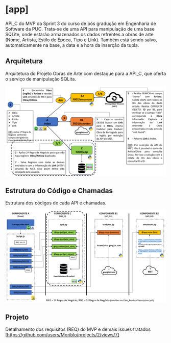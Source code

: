 # [app]
 API_C do MVP da Sprint 3 do curso de pós gradução em Engenharia de Software da PUC.
 Trata-se de uma API para manipulação de uma base SQLite, onde estarão armazenados os dados refrentes a obras de arte (Nome, Artista, Estilo de Época, Tipo e Link). Também está sendo salvo, automaticamente na base, a data e a hora da inserção da tupla.

## Arquitetura
Arquitetura do Projeto Obras de Arte com destaque para a API_C, que oferta o serviço de manipulação SQLita.

![API_C](https://github.com/Moriblo/app/blob/main/API_C.png)

## Estrutura do Código e Chamadas
Estrutura dos códigos de cada API e chamadas.

![COMP_C](https://github.com/Moriblo/app/blob/main/COMP_C.png)

## Projeto
Detalhamento dos requisitos (REQ) do MVP e demais issues tratados [https://github.com/users/Moriblo/projects/2/views/7]
